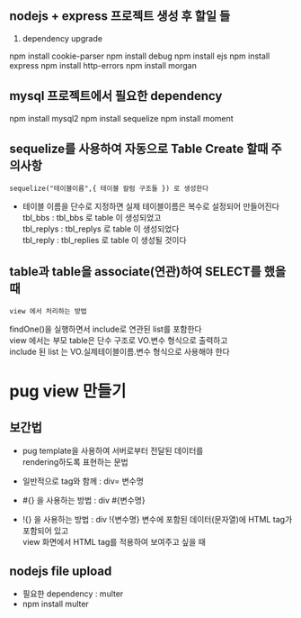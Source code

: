 ## nodejs + express 프로젝트 생성 후 할일 들

1. dependency upgrade

npm install cookie-parser
npm install debug
npm install ejs
npm install express
npm install http-errors
npm install morgan

## mysql 프로젝트에서 필요한 dependency

npm install mysql2
npm install sequelize
npm install moment

## sequelize를 사용하여 자동으로 Table Create 할때 주의사항

    sequelize("테이블이름",{ 테이블 칼럼 구조들 }) 로 생성한다

- 테이블 이름을 단수로 지정하면 실제 테이블이름은 복수로 설정되어 만들어진다  
  tbl_bbs : tbl_bbs 로 table 이 생성되었고  
  tbl_replys : tbl_replys 로 table 이 생성되었다  
  tbl_reply : tbl_replies 로 table 이 생성될 것이다

## table과 table을 associate(연관)하여 SELECT를 했을 때

    view 에서 처리하는 방법

findOne()을 실행하면서 include로 연관된 list를 포함한다  
view 에서는 부모 table은 단수 구조로 VO.변수 형식으로 출력하고  
include 된 list 는 VO.실제테이블이름.변수 형식으로 사용해야 한다

# pug view 만들기

## 보간법

- pug template을 사용하여 서버로부터 전달된 데이터를  
  rendering하도록 표현하는 문법

- 일반적으로 tag와 함께 : div= 변수명
- #{} 을 사용하는 방법 : div #{변수명}
- !{} 을 사용하는 방법 : div !{변수명}
  변수에 포함된 데이터(문자열)에 HTML tag가 포함되어 있고  
  view 화면에서 HTML tag를 적용하여 보여주고 싶을 때

## nodejs file upload

- 필요한 dependency : multer
- npm install multer
